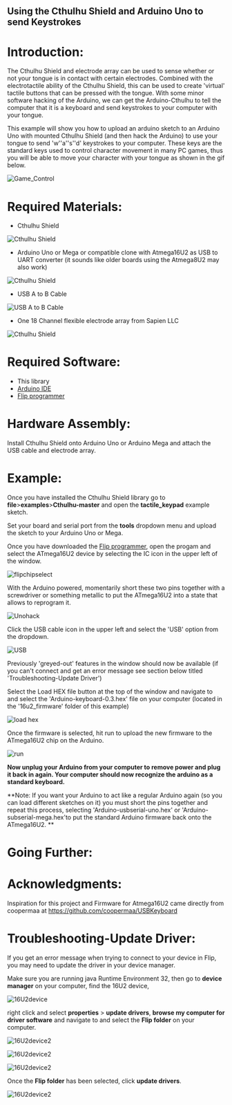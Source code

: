 ## Using the Cthulhu Shield and Arduino Uno to send Keystrokes

# Introduction:

The Cthulhu Shield and electrode array can be used to sense whether or not your tongue is in contact with certain electrodes. Combined with the electrotactile ability of the Cthulhu Shield, this can be used to create 'virtual' tactile buttons that can be pressed with the tongue. With some minor software hacking of the Arduino, we can get the Arduino-Cthulhu to tell the computer that it is a keyboard and send keystrokes to your computer with your tongue.

This example will show you how to upload an arduino sketch to an Arduino Uno with mounted Cthulhu Shield (and then hack the Arduino) to  use your tongue to send 'w''a''s''d' keystrokes to your computer. These keys are the standard keys used to control character movement in many PC games, thus you will be able to move your character with your tongue as shown in the gif below.

![Game_Control](https://github.com/SapienLLCdev/Cthulhu/blob/master/examples/tactile_keypad/jpgs/GameControlGif.gif?raw=true)

# Required Materials:

* Cthulhu Shield

![Cthulhu Shield](https://github.com/SapienLLCdev/Cthulhu/blob/master/examples/tactile_keypad/jpgs/cthulhusmall.jpg?raw=true)
* Arduino Uno or Mega or compatible clone with Atmega16U2 as USB to UART converter (it sounds like older boards using the Atmega8U2 may also work)

![Cthulhu Shield](https://github.com/SapienLLCdev/Cthulhu/blob/master/examples/tactile_keypad/jpgs/unosmall.jpg?raw=true)
* USB A to B Cable

![USB A to B Cable](https://github.com/SapienLLCdev/Cthulhu/blob/master/examples/tactile_keypad/jpgs/usbsmall.jpg?raw=true)

* One 18 Channel flexible electrode array from Sapien LLC

![Cthulhu Shield](https://github.com/SapienLLCdev/Cthulhu/blob/master/examples/tactile_keypad/jpgs/ribbonsmall.jpg?raw=true)

# Required Software:
* This library
* [Arduino IDE](https://www.arduino.cc/en/Main/Software)
* [Flip programmer](https://www.microchip.com/developmenttools/ProductDetails/flip)


# Hardware Assembly:
Install Cthulhu Shield onto Arduino Uno or Arduino Mega and attach the USB cable and electrode array. 

# Example:
Once you have installed the Cthulhu Shield library go to **file**>**examples**>**Cthulhu-master** and open the **tactile_keypad** example sketch.

Set your board and serial port from the **tools** dropdown menu and upload the sketch to your Arduino Uno or Mega.

Once you have downloaded the [Flip programmer](https://www.microchip.com/developmenttools/ProductDetails/flip), open the progam and select the ATmega16U2 device by selecting the IC icon in the upper left of the window. 

![flipchipselect](https://github.com/SapienLLCdev/Cthulhu/blob/master/examples/tactile_keypad/jpgs/flipchipselect.jpg?raw=true)

With the Arduino powered, momentarily short these two pins together with a screwdriver or something metallic to put the ATmega16U2 into a state that allows to reprogram it.

![Unohack](https://github.com/SapienLLCdev/Cthulhu/blob/master/examples/tactile_keypad/jpgs/unokeyboardhack.jpg?raw=true)

Click the USB cable icon in the upper left and select the 'USB' option from the dropdown. 

![USB](https://github.com/SapienLLCdev/Cthulhu/blob/master/examples/tactile_keypad/jpgs/select_USB.jpg?raw=true)

Previously 'greyed-out' features in the window should now be available (if you can't connect and get an error message see section below titled 'Troubleshooting-Update Driver')

Select the Load HEX file button at the top of the window and navigate to and select the 'Arduino-keyboard-0.3.hex' file on your computer (located in the '16u2_firmware' folder of this example)

![load hex](https://github.com/SapienLLCdev/Cthulhu/blob/master/examples/tactile_keypad/jpgs/firmwareselect.jpg?raw=true)

Once the firmware is selected, hit run to upload the new firmware to the ATmega16U2 chip on the Arduino.

![run](https://github.com/SapienLLCdev/Cthulhu/blob/master/examples/tactile_keypad/jpgs/uploadfirmware.jpg?raw=true)

**Now unplug your Arduino from your computer to remove power and plug it back in again. Your computer should now recognize the arduino as a standard keyboard.**



**Note: If you want your Arduino to act like a regular Arduino again (so you can load different sketches on it) you must short the pins together and repeat this process, selecting 'Arduino-usbserial-uno.hex' or 'Arduino-subserial-mega.hex'to put the standard Arduino firmware back onto the ATmega16U2. **



# Going Further:


# Acknowledgments: 
Inspiration for this project and Firmware for Atmega16U2 came directly from coopermaa at https://github.com/coopermaa/USBKeyboard










# Troubleshooting-Update Driver:
If you get an error message when trying to connect to your device in Flip, you may need to update the driver in your device manager. 

Make sure you are running java Runtime Environment 32, then go to **device manager** on your computer, find the 16U2 device, 

![16U2device](https://github.com/SapienLLCdev/Cthulhu/blob/master/examples/tactile_keypad/jpgs/driverupdate1.jpg?raw=true)

right click and select **properties** > **update drivers**, **browse my computer for driver software** and navigate to and select the **Flip folder** on your computer. 

![16U2device2](https://github.com/SapienLLCdev/Cthulhu/blob/master/examples/tactile_keypad/jpgs/driverupdate2.jpg?raw=true)

![16U2device2](https://github.com/SapienLLCdev/Cthulhu/blob/master/examples/tactile_keypad/jpgs/driverupdate3.jpg?raw=true)

![16U2device2](https://github.com/SapienLLCdev/Cthulhu/blob/master/examples/tactile_keypad/jpgs/driverupdate4.jpg?raw=true)

Once the **Flip folder** has been selected, click **update drivers**.

![16U2device2](https://github.com/SapienLLCdev/Cthulhu/blob/master/examples/tactile_keypad/jpgs/driverupdate5.jpg?raw=true)

